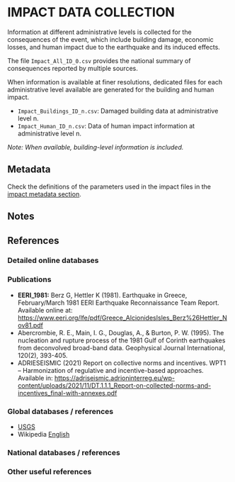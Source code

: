 # IMPACT DATA COLLECTION


Information at different administrative levels is collected for the consequences of the event, 
which include building damage, economic losses, and human impact due to the earthquake and its induced effects.

The file `Impact_All_ID_0.csv` provides the national summary of consequences reported by multiple sources.

When information is available at finer resolutions, dedicated files for each administrative level
available are generated for the building and human impact.

- `Impact_Buildings_ID_n.csv`: Damaged building data at administrative level n.
- `Impact_Human_ID_n.csv`: Data of human impact information at administrative level n.

_Note: When available, building-level information is included._


## Metadata

Check the definitions of the parameters used in the impact files in the [impact metadata section](https://gitlab.openquake.org/risk/ecd/-/blob/main/metadata.md#impact-data).


## Notes

## References

### Detailed online databases

### Publications

- **EERI_1981:** Berz G, Hettler K (1981). Earthquake in Greece, February/March 1981 EERI Earthquake Reconnaissance Team Report. Available online at: https://www.eeri.org/lfe/pdf/Greece_AlcionidesIsles_Berz%26Hettler_Nov81.pdf
- Abercrombie, R. E., Main, I. G., Douglas, A., & Burton, P. W. (1995). The nucleation and rupture process of the 1981 Gulf of Corinth earthquakes from deconvolved broad-band data. Geophysical Journal International, 120(2), 393-405.
- ADRIESEISMIC (2021) Report on collective norms and incentives. WPT1 – Harmonization of regulative and incentive-based approaches. Available in: https://adriseismic.adrioninterreg.eu/wp-content/uploads/2021/11/DT.1.1.1_Report-on-collected-norms-and-incentives_final-with-annexes.pdf



### Global databases / references
- [USGS](https://earthquake.usgs.gov/earthquakes/eventpage/usp0001ccb/executive) 
- Wikipedia [English](https://en.wikipedia.org/wiki/1981_Gulf_of_Corinth_earthquakes)

### National databases / references

### Other useful references